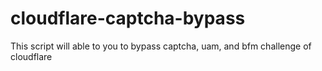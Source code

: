 # cloudflare-captcha-bypass
This script will able to you to bypass captcha, uam, and bfm challenge of cloudflare
